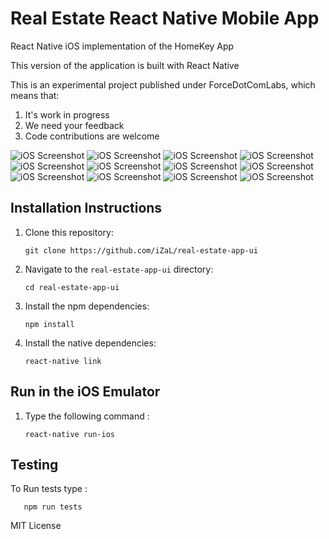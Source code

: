 # Real Estate React Native Mobile App

React Native iOS implementation of the HomeKey App

This version of the application is built with React Native

This is an experimental project published under ForceDotComLabs, which means that:

1. It's work in progress
1. We need your feedback
1. Code contributions are welcome

![iOS Screenshot](/README_files/SS1.png?raw=true)  ![iOS Screenshot](/README_files/SS1.png?raw=true)
![iOS Screenshot](/README_files/SS2.png?raw=true)  ![iOS Screenshot](/README_files/SS2.png?raw=true)
![iOS Screenshot](/README_files/SS3.png?raw=true)  ![iOS Screenshot](/README_files/SS3.png?raw=true)
![iOS Screenshot](/README_files/SS4.png?raw=true)  ![iOS Screenshot](/README_files/SS4.png?raw=true)
![iOS Screenshot](/README_files/SS5.png?raw=true)  ![iOS Screenshot](/README_files/SS5.png?raw=true)
![iOS Screenshot](/README_files/SS6.png?raw=true)  ![iOS Screenshot](/README_files/SS6.png?raw=true)

## Installation Instructions

1. Clone this repository:
    ```
    git clone https://github.com/iZaL/real-estate-app-ui
    ```

1. Navigate to the `real-estate-app-ui` directory:
    ```
    cd real-estate-app-ui
    ```

1. Install the npm dependencies:
    ```
    npm install
    ```

1. Install the native dependencies:
    ```
    react-native link
    ```

## Run in the iOS Emulator

1. Type the following command :

    ```
    react-native run-ios
    ```

## Testing

To Run tests type :
 ```
    npm run tests
 ```

MIT License